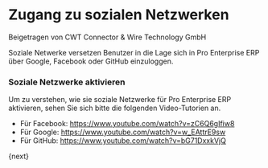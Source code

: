 # Zugang zu sozialen Netzwerken
<span class="text-muted contributed-by">Beigetragen von CWT Connector & Wire Technology GmbH</span>

Soziale Netwerke versetzen Benutzer in die Lage sich in Pro Enterprise ERP über Google, Facebook oder GitHub einzuloggen.

### Soziale Netzwerke aktivieren

Um zu verstehen, wie sie soziale Netzwerke für Pro Enterprise ERP aktivieren, sehen Sie sich bitte die folgenden Video-Tutorien an.

* Für Facebook: https://www.youtube.com/watch?v=zC6Q6gIfiw8
* Für Google: https://www.youtube.com/watch?v=w_EAttrE9sw
* Für GitHub: https://www.youtube.com/watch?v=bG71DxxkVjQ

{next}
